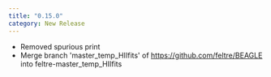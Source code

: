 ```yaml
---
title: "0.15.0"
category: New Release
---
```

- Removed spurious print
- Merge branch 'master_temp_HIIfits' of https://github.com/feltre/BEAGLE into feltre-master_temp_HIIfits
